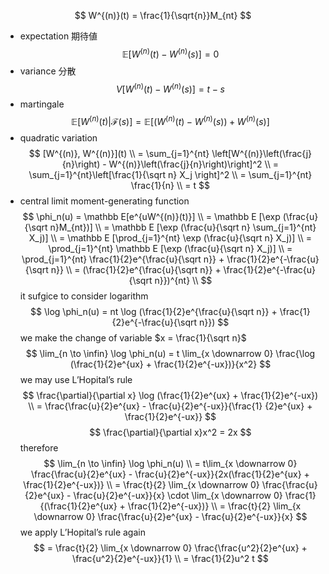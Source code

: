 $$
W^{(n)}(t) = \frac{1}{\sqrt{n}}M_{nt}
$$
- expectation 期待値
    $$
    \mathbb E[W^{(n)}(t) - W^{(n)}(s)] = 0
    $$
- variance 分散
    $$
    V[W^{(n)}(t) - W^{(n)}(s)] = t-s
    $$
- martingale
    $$
    \mathbb E[W^{(n)}(t)| \mathcal F(s)] = \mathbb E[(W^{(n)}(t)-W^{(n)}(s)) + W^{(n)}(s)]
    $$
- quadratic variation
    $$
    [W^{(n)}, W^{(n)}](t) \\
    = \sum_{j=1}^{nt} \left[W^{(n)}\left(\frac{j}{n}\right) - W^{(n)}\left(\frac{j}{n}\right)\right]^2 \\
    = \sum_{j=1}^{nt}\left[\frac{1}{\sqrt n} X_j \right]^2 \\
    = \sum_{j=1}^{nt} \frac{1}{n} \\
    = t
    $$
- central limit
    moment-generating function
    $$
    \phi_n(u) = \mathbb E[e^{uW^{(n)}(t)}] \\
    = \mathbb E [\exp (\frac{u}{\sqrt n}M_{nt})] \\
    = \mathbb E [\exp (\frac{u}{\sqrt n} \sum_{j=1}^{nt} X_j)] \\
    = \mathbb E [\prod_{j=1}^{nt} \exp (\frac{u}{\sqrt n} X_j)] \\
    = \prod_{j=1}^{nt} \mathbb E [\exp (\frac{u}{\sqrt n} X_j)] \\
    = \prod_{j=1}^{nt} \frac{1}{2}e^{\frac{u}{\sqrt n}} + \frac{1}{2}e^{-\frac{u}{\sqrt n}} \\
    = (\frac{1}{2}e^{\frac{u}{\sqrt n}} + \frac{1}{2}e^{-\frac{u}{\sqrt n}})^{nt} \\
    $$
    it sufgice to consider logarithm
    $$
    \log \phi_n(u) = nt \log (\frac{1}{2}e^{\frac{u}{\sqrt n}} + \frac{1}{2}e^{-\frac{u}{\sqrt n}})
    $$
    we make the change of variable $x = \frac{1}{\sqrt n}$ 
    $$
    \lim_{n \to \infin} \log \phi_n(u) = t \lim_{x \downarrow 0} \frac{\log (\frac{1}{2}e^{ux} + \frac{1}{2}e^{-ux})}{x^2}
    $$
    we may use L’Hopital’s rule
    $$
    \frac{\partial}{\partial x} \log (\frac{1}{2}e^{ux} + \frac{1}{2}e^{-ux}) \\ 
    = \frac{\frac{u}{2}e^{ux} - \frac{u}{2}e^{-ux}}{\frac{1} {2}e^{ux} + \frac{1}{2}e^{-ux}}
    $$
    $$
    \frac{\partial}{\partial x}x^2 = 2x
    $$
    therefore
    $$
    \lim_{n \to \infin} \log \phi_n(u) 
    \\
    = t\lim_{x \downarrow 0} \frac{\frac{u}{2}e^{ux} - \frac{u}{2}e^{-ux}}{2x(\frac{1}{2}e^{ux} + \frac{1}{2}e^{-ux})} 
    \\
    = \frac{t}{2} 
    \lim_{x \downarrow 0} \frac{\frac{u}{2}e^{ux} - \frac{u}{2}e^{-ux}}{x} \cdot
     \lim_{x \downarrow 0} \frac{1}{(\frac{1}{2}e^{ux} + \frac{1}{2}e^{-ux})} \\
    = \frac{t}{2} 
    \lim_{x \downarrow 0} \frac{\frac{u}{2}e^{ux} - \frac{u}{2}e^{-ux}}{x}
    $$
    we apply  L’Hopital’s rule again
    $$
    = \frac{t}{2} 
    \lim_{x \downarrow 0} \frac{\frac{u^2}{2}e^{ux} + \frac{u^2}{2}e^{-ux}}{1} \\
    = \frac{1}{2}u^2 t
    $$